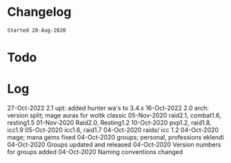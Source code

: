 # Changelog
`Started 28-Aug-2020`

# Todo

# Log
27-Oct-2022 2.1     upt: added hunter wa's to 3.4.x
16-Oct-2022 2.0     arch: version split; mage auras for woltk classic
05-Nov-2020 raid2.1, combat1.6, resting1.5
01-Nov-2020 Raid2.0, Resting1.2
10-Oct-2020 pvp1.2, raid1.8, icc1.9
05-Oct-2020 icc1.6, raid1.7
04-Oct-2020 raids/ icc 1.2
04-Oct-2020 mage; mana gems fixed
04-Oct-2020 groups; personal, professions eklendi
04-Oct-2020 Groups updated and released
04-Oct-2020 Version numbers for groups added
04-Oct-2020 Naming conventions changed